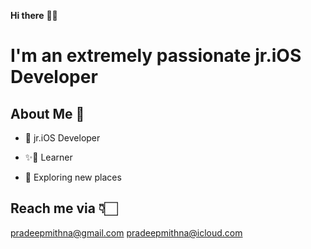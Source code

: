 **Hi there** 👋🏻

# I'm an extremely passionate jr.iOS Developer

## About Me 🤩
* 📱 jr.iOS Developer

* ✨📖 Learner

* 🥳 Exploring new places



## Reach me via 👇🏻

pradeepmithna@gmail.com
pradeepmithna@icloud.com
